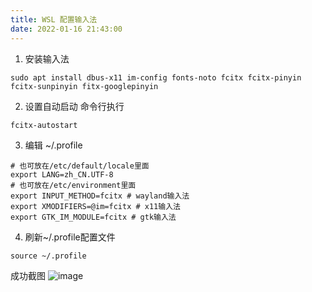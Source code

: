 ```yaml
---
title: WSL 配置输入法
date: 2022-01-16 21:43:00
---
```


1. 安装输入法
```
sudo apt install dbus-x11 im-config fonts-noto fcitx fcitx-pinyin fcitx-sunpinyin fitx-googlepinyin
```


2. 设置自动启动
命令行执行
```
fcitx-autostart
```



3. 编辑 ​​~/.profile​​
```shell
# 也可放在/etc/default/locale里面
export LANG=zh_CN.UTF-8
# 也可放在/etc/environment里面
export INPUT_METHOD=fcitx # wayland输入法
export XMODIFIERS=@im=fcitx # x11输入法
export GTK_IM_MODULE=fcitx # gtk输入法
```

4. 刷新~/.profile配置文件
```
source ~/.profile
```

成功截图
![image](https://img2020.cnblogs.com/blog/2146100/202201/2146100-20220116214234649-317890872.png)
